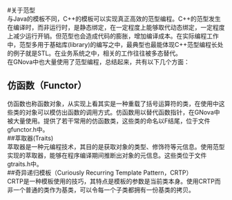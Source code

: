 #关于范型  
与Java的模板不同，C++的模板可以实现真正高效的范型编程。C++的范型发生在编译时，而非运行时，是静态绑定，在一定程度上能够取代动态绑定，一定程度上减少运行开销。但范型也会造成代码的膨胀，增加编译成本。在实际编程工作中，范型多用于基础库(library)的编写之中，最典型也最能体现C++范型编程长处的例子就是STL。在业务系统之中，相关的工作往往被多态替代。  
在GNova中也大量使用了范型编程，总结起来，共有以下几个方面：  
## 仿函数（Functor）  
仿函数也称函数对象，从实现上看其实是一种重载了括号运算符的类，在使用中这些类的对象可以模仿出函数的调用方式。仿函数用以替代函数指针，在GNova中被大量使用。提供了若干常用的仿函数类，这些类的命名以F结尾，位于文件gfunctor.h中。  
##萃取器(Traits)  
萃取器是一种元编程技术，其目的是获取对象的类型、修饰符等元信息。使用范型实现的萃取器，能够在程序编译期间推断出对象的元信息。这些类位于文件gtraits.h中。  
##奇异递归模板（Curiously Recurring Template Pattern，CRTP）  
CRTP是一种模板使用的技巧，其特点是模板的参数是当前类本身。使用CRTP而非一个普通的类作为基类，可以令每一个子类都拥有一份基类的拷贝。  